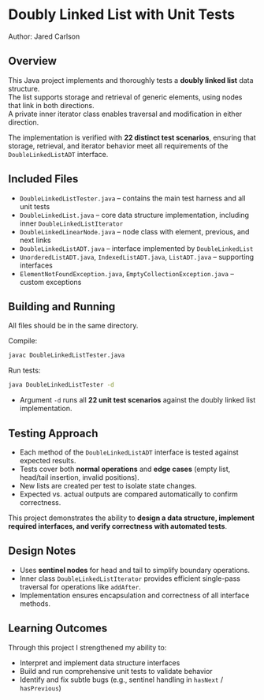 # Doubly Linked List with Unit Tests
Author: Jared Carlson

## Overview
This Java project implements and thoroughly tests a **doubly linked list** data structure.  
The list supports storage and retrieval of generic elements, using nodes that link in both directions.  
A private inner iterator class enables traversal and modification in either direction.  

The implementation is verified with **22 distinct test scenarios**, ensuring that storage, retrieval, and iterator behavior meet all requirements of the `DoubleLinkedListADT` interface.

## Included Files
- `DoubleLinkedListTester.java` – contains the main test harness and all unit tests  
- `DoubleLinkedList.java` – core data structure implementation, including inner `DoubleLinkedListIterator`  
- `DoubleLinkedLinearNode.java` – node class with element, previous, and next links  
- `DoubleLinkedListADT.java` – interface implemented by `DoubleLinkedList`  
- `UnorderedListADT.java`, `IndexedListADT.java`, `ListADT.java` – supporting interfaces  
- `ElementNotFoundException.java`, `EmptyCollectionException.java` – custom exceptions  

## Building and Running
All files should be in the same directory.

Compile:
```bash
javac DoubleLinkedListTester.java
```

Run tests:
```bash
java DoubleLinkedListTester -d
```

- Argument `-d` runs all **22 unit test scenarios** against the doubly linked list implementation.

## Testing Approach
- Each method of the `DoubleLinkedListADT` interface is tested against expected results.  
- Tests cover both **normal operations** and **edge cases** (empty list, head/tail insertion, invalid positions).  
- New lists are created per test to isolate state changes.  
- Expected vs. actual outputs are compared automatically to confirm correctness.  

This project demonstrates the ability to **design a data structure, implement required interfaces, and verify correctness with automated tests**.

## Design Notes
- Uses **sentinel nodes** for head and tail to simplify boundary operations.  
- Inner class `DoubleLinkedListIterator` provides efficient single-pass traversal for operations like `addAfter`.  
- Implementation ensures encapsulation and correctness of all interface methods.  

## Learning Outcomes
Through this project I strengthened my ability to:
- Interpret and implement data structure interfaces  
- Build and run comprehensive unit tests to validate behavior  
- Identify and fix subtle bugs (e.g., sentinel handling in `hasNext` / `hasPrevious`)  
